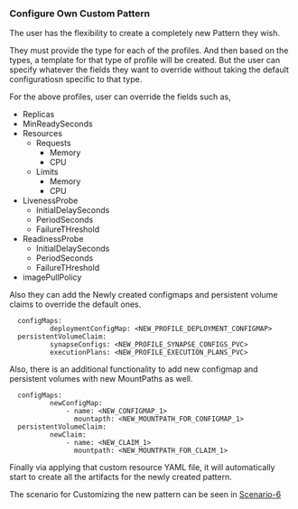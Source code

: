 ### Configure Own Custom Pattern

The user has the flexibility to create a completely new Pattern they wish.

They must provide the type for each of the profiles. And then based on the types, a template for that type of profile will be created.
But the user can specify whatever the fields they want to override without taking the default configuratiosn specific to that type.

For the above profiles, user can override the fields such as,

* Replicas
* MinReadySeconds
* Resources 
  * Requests 
    * Memory 
    * CPU
  * Limits 
    * Memory 
    * CPU
* LivenessProbe
  - InitialDelaySeconds
  - PeriodSeconds
  - FailureTHreshold
* ReadinessProbe
  - InitialDelaySeconds
  - PeriodSeconds
  - FailureTHreshold
* imagePullPolicy


Also they can add the Newly created configmaps and persistent volume claims to override the default ones.

```
  configMaps:
          deploymentConfigMap: <NEW_PROFILE_DEPLOYMENT_CONFIGMAP>
  persistentVolumeClaim:
          synapseConfigs: <NEW_PROFILE_SYNAPSE_CONFIGS_PVC>
          executionPlans: <NEW_PROFILE_EXECUTION_PLANS_PVC>
```
Also, there is an additional functionality to add new configmap and persistent volumes with new MountPaths as well.
```
  configMaps:
          newConfigMap:
              - name: <NEW_CONFIGMAP_1>
                mountapth: <NEW_MOUNTPATH_FOR_CONFIGMAP_1>
  persistentVolumeClaim:
          newClaim:
              - name: <NEW_CLAIM_1>
                mountpath: <NEW_MOUNTPATH_FOR_CLAIM_1>
```
Finally via applying that custom resource YAML file, it will automatically start to create all the artifacts for the newly created pattern.

The scenario for Customizing the new pattern can be seen in [Scenario-6](https://github.com/wso2-incubator/wso2am-k8s-operator/tree/master/scenarios/scenario-6)

